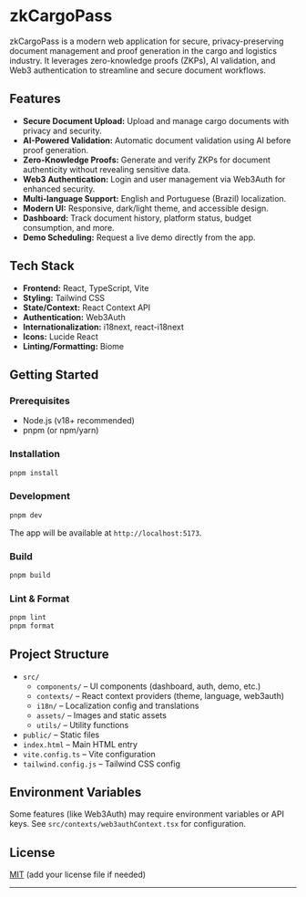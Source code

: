 # zkCargoPass

zkCargoPass is a modern web application for secure, privacy-preserving document management and proof generation in the cargo and logistics industry. It leverages zero-knowledge proofs (ZKPs), AI validation, and Web3 authentication to streamline and secure document workflows.

## Features

- **Secure Document Upload:** Upload and manage cargo documents with privacy and security.
- **AI-Powered Validation:** Automatic document validation using AI before proof generation.
- **Zero-Knowledge Proofs:** Generate and verify ZKPs for document authenticity without revealing sensitive data.
- **Web3 Authentication:** Login and user management via Web3Auth for enhanced security.
- **Multi-language Support:** English and Portuguese (Brazil) localization.
- **Modern UI:** Responsive, dark/light theme, and accessible design.
- **Dashboard:** Track document history, platform status, budget consumption, and more.
- **Demo Scheduling:** Request a live demo directly from the app.

## Tech Stack

- **Frontend:** React, TypeScript, Vite
- **Styling:** Tailwind CSS
- **State/Context:** React Context API
- **Authentication:** Web3Auth
- **Internationalization:** i18next, react-i18next
- **Icons:** Lucide React
- **Linting/Formatting:** Biome

## Getting Started

### Prerequisites

- Node.js (v18+ recommended)
- pnpm (or npm/yarn)

### Installation

```sh
pnpm install
```

### Development

```sh
pnpm dev
```

The app will be available at `http://localhost:5173`.

### Build

```sh
pnpm build
```

### Lint & Format

```sh
pnpm lint
pnpm format
```

## Project Structure

- `src/`
  - `components/` – UI components (dashboard, auth, demo, etc.)
  - `contexts/` – React context providers (theme, language, web3auth)
  - `i18n/` – Localization config and translations
  - `assets/` – Images and static assets
  - `utils/` – Utility functions
- `public/` – Static files
- `index.html` – Main HTML entry
- `vite.config.ts` – Vite configuration
- `tailwind.config.js` – Tailwind CSS config

## Environment Variables

Some features (like Web3Auth) may require environment variables or API keys. See `src/contexts/web3authContext.tsx` for configuration.

## License

[MIT](LICENSE) (add your license file if needed)

---
